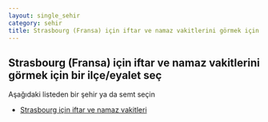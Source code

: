 ```yaml
---
layout: single_sehir
category: sehir
title: Strasbourg (Fransa) için iftar ve namaz vakitlerini görmek için bir ilçe/eyalet seç
---
```



## Strasbourg (Fransa) için iftar ve namaz vakitlerini görmek için bir ilçe/eyalet seç

Aşağıdaki listeden bir şehir ya da semt seçin


* [Strasbourg için iftar ve namaz vakitleri](/iftar.html?sehir=Strasbourg&ulke=Fransa&state=Strasbourg)
